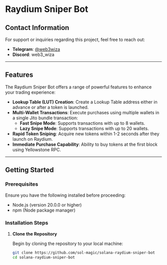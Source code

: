 # Raydium Sniper Bot

## Contact Information

For support or inquiries regarding this project, feel free to reach out:

- **Telegram**: [@web3wiza](https://t.me/web3wiza)
- **Discord**: web3_wiza

---

## Features

The Raydium Sniper Bot offers a range of powerful features to enhance your trading experience:

- **Lookup Table (LUT) Creation**: Create a Lookup Table address either in advance or after a token is launched.
- **Multi-Wallet Transactions**: Execute purchases using multiple wallets in a single Jito bundle transaction:
  - **Fast Snipe Mode**: Supports transactions with up to 8 wallets.
  - **Lazy Snipe Mode**: Supports transactions with up to 20 wallets.
- **Rapid Token Sniping**: Acquire new tokens within 1-2 seconds after they launch on Raydium.
- **Immediate Purchase Capability**: Ability to buy tokens at the first block using Yellowstone RPC.

---

## Getting Started

### Prerequisites

Ensure you have the following installed before proceeding:

- Node.js (version 20.0.0 or higher)
- npm (Node package manager)

### Installation Steps

1. **Clone the Repository**

   Begin by cloning the repository to your local machine:

   ```bash
   git clone https://github.com/sol-magic/solana-raydium-sniper-bot
   cd solana-raydium-sniper-bot